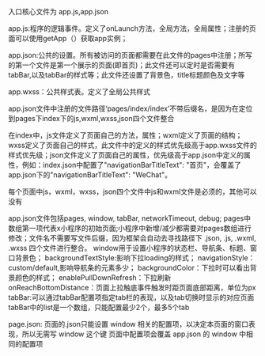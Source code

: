 入口核心文件为 app.js,app.json

app.js:程序的逻辑事件。定义了onLaunch方法，全局方法，全局属性；注册的页面可以使用getApp（）获取app实例；

app.json:公共的设置。所有被访问的页面都需要在此文件的pages中注册；所写的第一个文件是第一个展示的页面(即首页)；此文件还可以定时是否需要有tabBar,以及tabBar的样式等；此文件还设置了背景色，title标题颜色及文字等

app.wxss：公共样式表。定义了全局公共样式

app.json文件中注册的文件路径‘pages/index/index’不带后缀名，是因为在定位到pages下index下的js,wxml,wxss,json四个文件整合

在index中，js文件定义了页面自己的方法，属性；wxml定义了页面的结构；wxss定义了页面自己的样式，此文件中的定义的样式优先级高于app.wxss文件的样式优先级；json文件定义了页面自己的属性，优先级高于app.json中定义的属性，例如：index.json中配置了"navigationBarTitleText": "首页"，会覆盖了app.json下的"navigationBarTitleText": "WeChat"。

每个页面中js，wxml，wxss，json四个文件中js和wxml文件是必须的，其他可以没有

app.json文件包括pages, window, tabBar, networkTimeout, debug;
  pages中数组第一项代表x小程序的初始页面;小程序中新增/减少都需要对pages数组进行修改；文件名不需要写文件后缀，因为框架会自动去寻找路径下 .json, .js, .wxml, .wxss 四个文件进行整合。
  window用于设置小程序的状态栏、导航条、标题、窗口背景色；
    backgroundTextStyle:影响下拉loading的样式；
    navigationStyle：custom/default,影响导航条的元素多少；
    backgroundColor：下拉时可以看出背景颜色的样式；
    enablePullDownRefresh：下拉刷新
    onReachBottomDistance：页面上拉触底事件触发时距页面底部距离，单位为px
  tabBar:可以通过tabBar配置项指定tab栏的表现，以及tab切换时显示的对应页面
    tabBar中的list是一个数组，只能配置最少2个，最多5个tab

page.json:
  页面的.json只能设置 window 相关的配置项，以决定本页面的窗口表现，所以无需写 window 这个键
  页面中配置项会覆盖 app.json 的 window 中相同的配置项